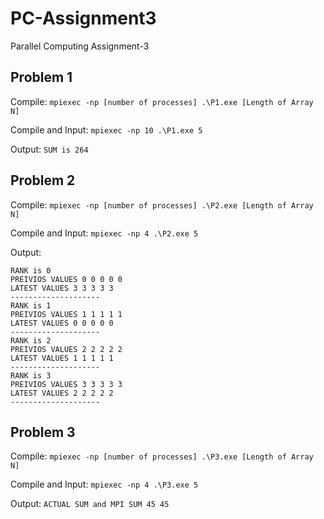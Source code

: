 # PC-Assignment3
Parallel Computing Assignment-3
## Problem 1
Compile: `mpiexec -np [number of processes] .\P1.exe [Length of Array N]`

Compile and Input: `mpiexec -np 10 .\P1.exe 5`

Output: `SUM is 264`

## Problem 2
Compile: `mpiexec -np [number of processes] .\P2.exe [Length of Array N]`

Compile and Input: `mpiexec -np 4 .\P2.exe 5`

Output: 
```
RANK is 0
PREIVIOS VALUES 0 0 0 0 0
LATEST VALUES 3 3 3 3 3
--------------------
RANK is 1
PREIVIOS VALUES 1 1 1 1 1
LATEST VALUES 0 0 0 0 0
--------------------
RANK is 2
PREIVIOS VALUES 2 2 2 2 2
LATEST VALUES 1 1 1 1 1
--------------------
RANK is 3
PREIVIOS VALUES 3 3 3 3 3
LATEST VALUES 2 2 2 2 2
--------------------
```
## Problem 3
Compile: `mpiexec -np [number of processes] .\P3.exe [Length of Array N]`

Compile and Input: `mpiexec -np 4 .\P3.exe 5`

Output: `ACTUAL SUM and MPI SUM 45 45`
